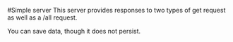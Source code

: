 #Simple server
This server provides responses to two types of get request as well as a /all request.

You can save data, though it does not persist.
